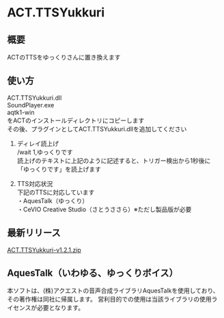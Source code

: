 ACT.TTSYukkuri
============

概要
-------------
ACTのTTSをゆっくりさんに置き換えます
  
  
使い方
--------------
ACT.TTSYukkuri.dll  
SoundPlayer.exe  
aqtk1-win  
をACTのインストールディレクトリにコピーします  
その後、プラグインとしてACT.TTSYukkuri.dllを追加してください
  
1) ディレイ読上げ  
/wait 1,ゆっくりです  
読上げのテキストに上記のように記述すると、トリガー検出から1秒後に「ゆっくりです」を読上げます  
  
2) TTS対応状況  
下記のTTSに対応しています  
・AquesTalk（ゆっくり）  
・CeVIO Creative Studio（さとうささら）※ただし製品版が必要  
  
  
最新リリース
--------------
[ACT.TTSYukkuri-v1.2.1.zip](https://github.com/anoyetta/ACT.TTSYukkuri/releases/download/v1.2.1/ACT.TTSYukkuri-v1.2.1.zip "ACT.TTSYukkuri-v1.2.1.zip")  

  
  
AquesTalk（いわゆる、ゆっくりボイス）
--------------
本ソフトは、(株)アクエストの音声合成ライブラリAquesTalkを使用しており、その著作権は同社に帰属します。
営利目的での使用は当該ライブラリの使用ライセンスが必要となります。



